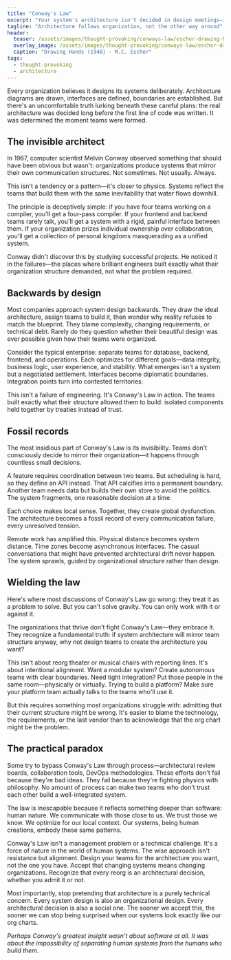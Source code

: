 ```yaml
---
title: "Conway's Law"
excerpt: "Your system's architecture isn't decided in design meetings—it's predetermined by your org chart. This piece explores why the structure of teams inevitably becomes the structure of systems."
tagline: "Architecture follows organization, not the other way around"
header:
  teaser: /assets/images/thought-provoking/conways-law/escher-drawing-hands-1948.webp
  overlay_image: /assets/images/thought-provoking/conways-law/escher-drawing-hands-1948.webp
  caption: "Drawing Hands (1948) - M.C. Escher"
tags:
  - thought-provoking
  - architecture
---
```


Every organization believes it designs its systems deliberately. Architecture diagrams are drawn, interfaces are defined, boundaries are established. But there's an uncomfortable truth lurking beneath these careful plans: the real architecture was decided long before the first line of code was written. It was determined the moment teams were formed.

## The invisible architect

In 1967, computer scientist Melvin Conway observed something that should have been obvious but wasn't: organizations produce systems that mirror their own communication structures. Not sometimes. Not usually. Always.

This isn't a tendency or a pattern—it's closer to physics. Systems reflect the teams that build them with the same inevitability that water flows downhill.

The principle is deceptively simple: if you have four teams working on a compiler, you'll get a four-pass compiler. If your frontend and backend teams rarely talk, you'll get a system with a rigid, painful interface between them. If your organization prizes individual ownership over collaboration, you'll get a collection of personal kingdoms masquerading as a unified system.

Conway didn't discover this by studying successful projects. He noticed it in the failures—the places where brilliant engineers built exactly what their organization structure demanded, not what the problem required.

## Backwards by design

Most companies approach system design backwards. They draw the ideal architecture, assign teams to build it, then wonder why reality refuses to match the blueprint. They blame complexity, changing requirements, or technical debt. Rarely do they question whether their beautiful design was ever possible given how their teams were organized.

Consider the typical enterprise: separate teams for database, backend, frontend, and operations. Each optimizes for different goals—data integrity, business logic, user experience, and stability. What emerges isn't a system but a negotiated settlement. Interfaces become diplomatic boundaries. Integration points turn into contested territories.

This isn't a failure of engineering. It's Conway's Law in action. The teams built exactly what their structure allowed them to build: isolated components held together by treaties instead of trust.

## Fossil records

The most insidious part of Conway's Law is its invisibility. Teams don't consciously decide to mirror their organization—it happens through countless small decisions.

A feature requires coordination between two teams. But scheduling is hard, so they define an API instead. That API calcifies into a permanent boundary. Another team needs data but builds their own store to avoid the politics. The system fragments, one reasonable decision at a time.

Each choice makes local sense. Together, they create global dysfunction. The architecture becomes a fossil record of every communication failure, every unresolved tension.

Remote work has amplified this. Physical distance becomes system distance. Time zones become asynchronous interfaces. The casual conversations that might have prevented architectural drift never happen. The system sprawls, guided by organizational structure rather than design.

## Wielding the law

Here's where most discussions of Conway's Law go wrong: they treat it as a problem to solve. But you can't solve gravity. You can only work with it or against it.

The organizations that thrive don't fight Conway's Law—they embrace it. They recognize a fundamental truth: if system architecture will mirror team structure anyway, why not design teams to create the architecture you want?

This isn't about reorg theater or musical chairs with reporting lines. It's about intentional alignment. Want a modular system? Create autonomous teams with clear boundaries. Need tight integration? Put those people in the same room—physically or virtually. Trying to build a platform? Make sure your platform team actually talks to the teams who'll use it.

But this requires something most organizations struggle with: admitting that their current structure might be wrong. It's easier to blame the technology, the requirements, or the last vendor than to acknowledge that the org chart might be the problem.

## The practical paradox

Some try to bypass Conway's Law through process—architectural review boards, collaboration tools, DevOps methodologies. These efforts don't fail because they're bad ideas. They fail because they're fighting physics with philosophy. No amount of process can make two teams who don't trust each other build a well-integrated system.

The law is inescapable because it reflects something deeper than software: human nature. We communicate with those close to us. We trust those we know. We optimize for our local context. Our systems, being human creations, embody these same patterns.

Conway's Law isn't a management problem or a technical challenge. It's a force of nature in the world of human systems. The wise approach isn't resistance but alignment. Design your teams for the architecture you want, not the one you have. Accept that changing systems means changing organizations. Recognize that every reorg is an architectural decision, whether you admit it or not.

Most importantly, stop pretending that architecture is a purely technical concern. Every system design is also an organizational design. Every architectural decision is also a social one. The sooner we accept this, the sooner we can stop being surprised when our systems look exactly like our org charts.

*Perhaps Conway's greatest insight wasn't about software at all. It was about the impossibility of separating human systems from the humans who build them.*
